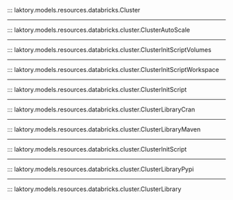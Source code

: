 ::: laktory.models.resources.databricks.Cluster

---

::: laktory.models.resources.databricks.cluster.ClusterAutoScale

---

::: laktory.models.resources.databricks.cluster.ClusterInitScriptVolumes

---

::: laktory.models.resources.databricks.cluster.ClusterInitScriptWorkspace

---

::: laktory.models.resources.databricks.cluster.ClusterInitScript

---

::: laktory.models.resources.databricks.cluster.ClusterLibraryCran

---

::: laktory.models.resources.databricks.cluster.ClusterLibraryMaven

---

::: laktory.models.resources.databricks.cluster.ClusterInitScript

---

::: laktory.models.resources.databricks.cluster.ClusterLibraryPypi

---

::: laktory.models.resources.databricks.cluster.ClusterLibrary
